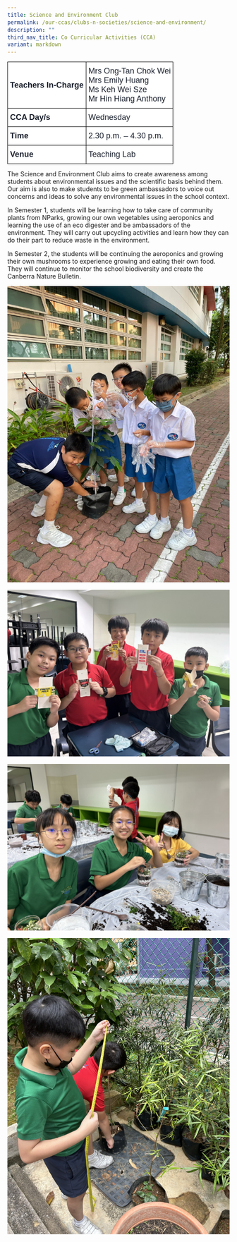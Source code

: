 ```yaml
---
title: Science and Environment Club
permalink: /our-ccas/clubs-n-societies/science-and-environment/
description: ""
third_nav_title: Co Curricular Activities (CCA)
variant: markdown
---
```

<style type="text/css">
.tg  {border-collapse:collapse;border-spacing:0;}
.tg td{border-color:black;border-style:solid;border-width:1px;font-family:Arial, sans-serif;font-size:14px;
  overflow:hidden;padding:10px 5px;word-break:normal;}
.tg th{border-color:black;border-style:solid;border-width:1px;font-family:Arial, sans-serif;font-size:14px;
  font-weight:normal;overflow:hidden;padding:10px 5px;word-break:normal;}
.tg .tg-via6{background-color:#FFF;color:#1A202C;font-size:18px;font-weight:bold;text-align:left;vertical-align:middle}
.tg .tg-l3od{background-color:#FFF;color:#1A202C;font-size:18px;text-align:left;vertical-align:middle}
</style>
<table class="tg">
<thead>
  <tr>
    <th class="tg-via6"><span style="font-weight:bold;color:#1A202C;background-color:#FFF">Teachers In-Charge</span></th>
    <th class="tg-l3od"><span style="font-weight:normal;color:#1A202C;background-color:#FFF">Mrs Ong-Tan Chok Wei</span><br><span style="font-weight:normal;color:#1A202C;background-color:#FFF">Mrs Emily Huang</span><br><span style="font-weight:normal;color:#1A202C;background-color:#FFF">Ms Keh Wei Sze</span><br><span style="font-weight:normal;color:#1A202C;background-color:#FFF">Mr Hin Hiang Anthony</span></th>
  </tr>
</thead>
<tbody>
  <tr>
    <td class="tg-via6"><span style="font-weight:bold;color:#1A202C;background-color:#FFF">CCA Day/s</span></td>
    <td class="tg-l3od"><span style="color:#1A202C;background-color:#FFF">Wednesday</span></td>
  </tr>
  <tr>
    <td class="tg-via6"><span style="font-weight:bold;color:#1A202C;background-color:#FFF">Time</span></td>
    <td class="tg-l3od"><span style="color:#1A202C;background-color:#FFF">2.30 p.m. – 4.30 p.m.</span></td>
  </tr>
  <tr>
    <td class="tg-via6"><span style="font-weight:bold;color:#1A202C;background-color:#FFF">Venue</span></td>
    <td class="tg-l3od"><span style="color:#1A202C;background-color:#FFF">Teaching Lab</span></td>
  </tr>
</tbody>
</table>
	
The Science and Environment Club aims to create awareness among students about environmental issues and the scientific basis behind them. Our aim is also to make students to be green ambassadors to voice out concerns and ideas to solve any environmental issues in the school context.  

In Semester 1, students will be learning how to take care of community plants from NParks, growing our own vegetables using aeroponics and learning the use of an eco digester and be ambassadors of the environment. They will carry out upcycling activities and learn how they can do their part to reduce waste in the environment. 

In Semester 2, the students will be continuing the aeroponics and growing their own mushrooms to experience growing and eating their own food. They will continue to monitor the school biodiversity and create the Canberra Nature Bulletin.

![](/images/21400ed5_0ada_4029_8dc3_c16146600b2b.jpg)

![](/images/IMG_3512.jpg)

![](/images/IMG_1551.jpg)

![](/images/IMG_3514.jpg)




